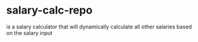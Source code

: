 # salary-calc-repo
 
is a salary calculator that will dynamically calculate all other salaries based on the salary input